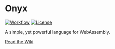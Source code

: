 # Onyx

[![Workflow](https://github.com/brendanfh/onyx/workflows/Build%20and%20Test/badge.svg)](https://github.com/brendanfh/onyx/actions)
[![License](https://img.shields.io/badge/License-BSD%202--Clause-orange.svg)](https://opensource.org/licenses/BSD-2-Clause)

A simple, yet powerful language for WebAssembly.

[Read the Wiki](https://github.com/brendanfh/onyx/wiki)
